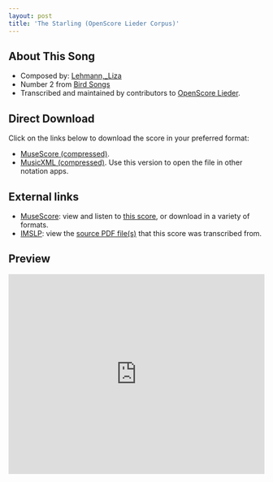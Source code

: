 ```yaml
---
layout: post
title: 'The Starling (OpenScore Lieder Corpus)'
---
```


## About This Song

- Composed by: [Lehmann,_Liza](https://fourscoreandmore.org/openscore/lieder/Lehmann,_Liza)
- Number 2 from [Bird Songs](https://fourscoreandmore.org/openscore/lieder/Lehmann,_Liza/Bird_Songs)
- Transcribed and maintained by contributors to [OpenScore Lieder].

[OpenScore Lieder]: https://musescore.com/openscore-lieder-corpus

## Direct Download

Click on the links below to download the score in your preferred format:
- [MuseScore (compressed)](https://github.com/openscore/lieder/blob/main/scores/Lehmann,_Liza/Bird_Songs/2_The_Starling/lc6421627.mscz?raw=true).
- [MusicXML (compressed)](https://github.com/openscore/lieder/blob/main/scores/Lehmann,_Liza/Bird_Songs/2_The_Starling/lc6421627.mxl?raw=true). Use this version to open the file in other notation apps.

## External links

- [MuseScore]: view and listen to [this score][MuseScore], or download in a variety of formats.
- [IMSLP]: view the [source PDF file(s)][IMSLP] that this score was transcribed from.

[MuseScore]: https://musescore.com/score/6421627
[IMSLP]: https://imslp.org/wiki/Special:ReverseLookup/226386

## Preview

<iframe width="100%" height="394" src="https://musescore.com/openscore-lieder-corpus/scores/6421627/embed" frameborder="0" allowfullscreen allow="autoplay; fullscreen"></iframe>
